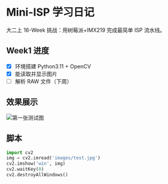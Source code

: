 # Mini-ISP 学习日记
大二上 16-Week 挑战：用树莓派+IMX219 完成最简单 ISP 流水线。

## Week1 进度
- [x] 环境搭建 Python3.11 + OpenCV
- [x] 能读取并显示图片
- [ ] 解析 RAW 文件（下周）

## 效果展示
![第一张测试图](images/test.jpg)

## 脚本
```python
import cv2
img = cv2.imread('images/test.jpg')
cv2.imshow('win', img)
cv2.waitKey(0)
cv2.destroyAllWindows()
